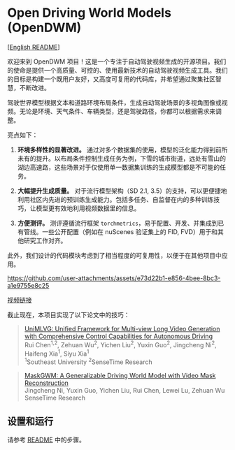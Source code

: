 # Open Driving World Models (OpenDWM)

[[English README](README.md)]

欢迎来到 OpenDWM 项目！这是一个专注于自动驾驶视频生成的开源项目。我们的使命是提供一个高质量、可控的、使用最新技术的自动驾驶视频生成工具。我们的目标是构建一个既用户友好，又高度可复用的代码库，并希望通过聚集社区智慧，不断改进。

驾驶世界模型根据文本和道路环境布局条件，生成自动驾驶场景的多视角图像或视频。无论是环境、天气条件、车辆类型，还是驾驶路径，你都可以根据需求来调整。

亮点如下：

1. **环境多样性的显著改进。** 通过对多个数据集的使用，模型的泛化能力得到前所未有的提升。以布局条件控制生成任务为例，下雪的城市街道，远处有雪山的湖边高速路，这些场景对于仅使用单一数据集训练的生成模型都是不可能的任务。

2. **大幅提升生成质量。** 对于流行模型架构（SD 2.1, 3.5）的支持，可以更便捷地利用社区内先进的预训练生成能力。包括多任务、自监督在内的多种训练技巧，让模型更有效地利用视频数据里的信息。

3. **方便测评。** 测评遵循流行框架 `torchmetrics`，易于配置、开发、并集成到已有管线。一些公开配置（例如在 nuScenes 验证集上的 FID, FVD）用于和其他研究工作对齐。

此外，我们设计的代码模块考虑到了相当程度的可复用性，以便于在其他项目中应用。

https://github.com/user-attachments/assets/e73d22b1-e856-4bee-8bc3-a1e9755e8c25

[视频链接](https://youtu.be/j9RRj-xzOA4)

截止现在，本项目实现了以下论文中的技巧：

> [UniMLVG: Unified Framework for Multi-view Long Video Generation with Comprehensive Control Capabilities for Autonomous Driving](https://sensetime-fvg.github.io/UniMLVG)<br>
> Rui Chen<sup>1,2</sup>, Zehuan Wu<sup>2</sup>, Yichen Liu<sup>2</sup>, Yuxin Guo<sup>2</sup>, Jingcheng Ni<sup>2</sup>, Haifeng Xia<sup>1</sup>, Siyu Xia<sup>1</sup><br>
> <sup>1</sup>Southeast University <sup>2</sup>SenseTime Research

> [MaskGWM: A Generalizable Driving World Model with Video Mask Reconstruction](https://sensetime-fvg.github.io/MaskGWM)<br>
> Jingcheng Ni, Yuxin Guo, Yichen Liu, Rui Chen, Lewei Lu, Zehuan Wu<br>
> SenseTime Research

## 设置和运行

请参考 [README](README.md#setup) 中的步骤。
